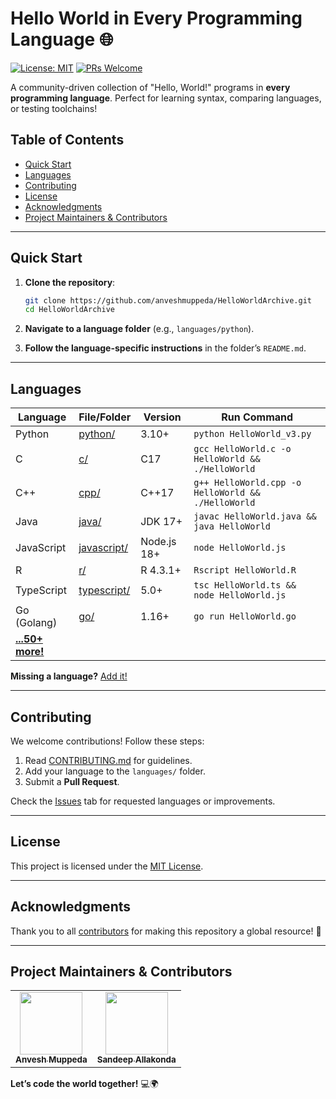 
# Hello World in Every Programming Language 🌐

[![License: MIT](https://img.shields.io/badge/License-MIT-blue.svg)](LICENSE)
[![PRs Welcome](https://img.shields.io/badge/PRs-welcome-brightgreen.svg)](CONTRIBUTING.md)

A community-driven collection of "Hello, World!" programs in **every programming language**. Perfect for learning syntax, comparing languages, or testing toolchains!

## Table of Contents
- [Quick Start](#quick-start)
- [Languages](#languages)
- [Contributing](#contributing)
- [License](#license)
- [Acknowledgments](#acknowledgments)
- [Project Maintainers & Contributors](#project-maintainers-&-contributors)

---

## Quick Start

1. **Clone the repository**:
   ```bash
   git clone https://github.com/anveshmuppeda/HelloWorldArchive.git
   cd HelloWorldArchive
   ```

2. **Navigate to a language folder** (e.g., `languages/python`).

3. **Follow the language-specific instructions** in the folder’s `README.md`.

---

## Languages

| Language      | File/Folder                          | Version       | Run Command                                       |
|---------------|--------------------------------------|---------------|---------------------------------------------------|
| Python        | [python/](/languages/python)         | 3.10+         | `python HelloWorld_v3.py`                         |
| C             | [c/](/languages/c)                   | C17           | `gcc HelloWorld.c -o HelloWorld && ./HelloWorld`  |
| C++           | [cpp/](/languages/cpp)               | C++17         | `g++ HelloWorld.cpp -o HelloWorld && ./HelloWorld`|
| Java          | [java/](/languages/java)             | JDK 17+       | `javac HelloWorld.java && java HelloWorld`        |
| JavaScript    | [javascript/](/languages/javascript) | Node.js 18+   | `node HelloWorld.js`                              |
| R             | [r/](/languages/r)                   | R 4.3.1+      | `Rscript HelloWorld.R`                            |
| TypeScript    | [typescript/](/languages/typescript) | 5.0+          | `tsc HelloWorld.ts && node HelloWorld.js`         |
| Go (Golang)   | [go/](/languages/go)                 | 1.16+         |  `go run HelloWorld.go`                           |
| **[...50+ more!](languages/)** | | | |

**Missing a language?** [Add it!](#contributing)

---

## Contributing

We welcome contributions! Follow these steps:
1. Read [CONTRIBUTING.md](CONTRIBUTING.md) for guidelines.
2. Add your language to the `languages/` folder.
3. Submit a **Pull Request**.

Check the [Issues](https://github.com/anveshmuppeda/HelloWorldArchive/issues) tab for requested languages or improvements.

---

## License

This project is licensed under the [MIT License](LICENSE).

---

## Acknowledgments

Thank you to all [contributors](https://github.com/anveshmuppeda/HelloWorldArchive/graphs/contributors) for making this repository a global resource! 🎉

---

## Project Maintainers & Contributors  
<table>
  <tr>
    <td align="center"><a href="https://anveshmuppeda.github.io/profile/"><img src="https://avatars.githubusercontent.com/u/115966808?v=4" width="100px;" alt=""/><br /><sub><b>Anvesh Muppeda</b></sub></a></td>
    <td align="center"><a href="https://github.com/sandeepallakonda"><img src="https://avatars.githubusercontent.com/u/118200403?v=4" width="100px;" alt=""/><br /><sub><b>Sandeep Allakonda</b></sub></a></td> 
  </tr>
</table>  


**Let’s code the world together!** 💻🌍